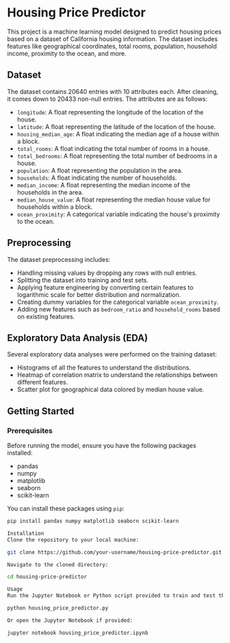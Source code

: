 # Housing Price Predictor

This project is a machine learning model designed to predict housing prices based on a dataset of California housing information. The dataset includes features like geographical coordinates, total rooms, population, household income, proximity to the ocean, and more.

## Dataset

The dataset contains 20640 entries with 10 attributes each. After cleaning, it comes down to 20433 non-null entries. The attributes are as follows:

- `longitude`: A float representing the longitude of the location of the house.
- `latitude`: A float representing the latitude of the location of the house.
- `housing_median_age`: A float indicating the median age of a house within a block.
- `total_rooms`: A float indicating the total number of rooms in a house.
- `total_bedrooms`: A float representing the total number of bedrooms in a house.
- `population`: A float representing the population in the area.
- `households`: A float indicating the number of households.
- `median_income`: A float representing the median income of the households in the area.
- `median_house_value`: A float representing the median house value for households within a block.
- `ocean_proximity`: A categorical variable indicating the house's proximity to the ocean.

## Preprocessing

The dataset preprocessing includes:

- Handling missing values by dropping any rows with null entries.
- Splitting the dataset into training and test sets.
- Applying feature engineering by converting certain features to logarithmic scale for better distribution and normalization.
- Creating dummy variables for the categorical variable `ocean_proximity`.
- Adding new features such as `bedroom_ratio` and `household_rooms` based on existing features.

## Exploratory Data Analysis (EDA)

Several exploratory data analyses were performed on the training dataset:

- Histograms of all the features to understand the distributions.
- Heatmap of correlation matrix to understand the relationships between different features.
- Scatter plot for geographical data colored by median house value.

## Getting Started

### Prerequisites

Before running the model, ensure you have the following packages installed:

- pandas
- numpy
- matplotlib
- seaborn
- scikit-learn

You can install these packages using `pip`:

```sh
pip install pandas numpy matplotlib seaborn scikit-learn

Installation
Clone the repository to your local machine:

git clone https://github.com/your-username/housing-price-predictor.git

Navigate to the cloned directory:

cd housing-price-predictor

Usage
Run the Jupyter Notebook or Python script provided to train and test the model:

python housing_price_predictor.py

Or open the Jupyter Notebook if provided:

jupyter notebook housing_price_predictor.ipynb
